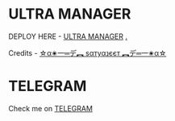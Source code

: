 # ULTRA MANAGER

DEPLOY HERE - [ULTRA MANAGER](https://github.com/Techno212/GRANDROBOT)
[.](https://heroku.com/deploy)

Credits - [☆α✬一═デ︻ ѕαтуαנєєт ︻デ═一✬α☆](https://t.me/Alpha_402)


# TELEGRAM
Check me on [TELEGRAM](https://t.me/ultramanagerbot)
